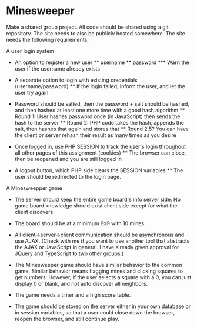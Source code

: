 # Minesweeper
Make a shared group project.  All code should be shared using a git repository.   The site needs to also be publicly hosted somewhere.  The site needs the following requirements:

A user login system
* An option to register a new user
** username
** password
*** Warn the user if the username already exists
* A separate option to login with existing credentials (username/password)
** If the login failed, inform the user, and let the user try again

* Password should be salted, then the password + salt should be hashed, and then hashed at least one more time with a good hash algorithm
** Round 1: User hashes password once (in JavaScript) then sends the hash to the server
** Round 2: PHP code takes the hash, appends the salt, then hashes that again and stores that
** Round 2.5? You can have the client or server rehash their result as many times as you desire

* Once logged in, use PHP SESSION to track the user's login throughout all other pages of this assignment (cookies)
** The browser can close, then be reopened and you are still logged in

* A logout button, which PHP side clears the SESSION variables
** The user should be redirected to the login page.

A Minesweepper game

* The server should keep the entire game board's info server side.  No game board knowledge should exist client side except for what the client discovers.

* The board should be at a minimum 9x9 with 10 mines.

* All client->server->client communication should be asynchronous and use AJAX.  (Check with me if you want to use another tool that abstracts the AJAX or JavaScript in general.  I have already given approval for JQuery and TypeScript to two other groups.) 

* The Minesweeper game should have similar behavior to the common game.  Similar behavior means flagging mines and clicking squares to get numbers.   However, if the user selects a square with a 0, you can just display 0 or blank, and not auto discover all neighbors. 

* The game needs a timer and a high score table.

* The game should be stored on the server either in your own database or in session variables, so that a user could close down the browser, reopen the browser, and still continue play.
